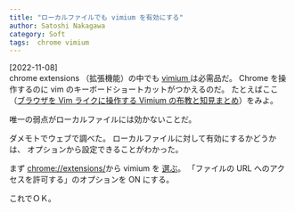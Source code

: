 ```yaml
---
title: "ローカルファイルでも vimium を有効にする"
author: Satoshi Nakagawa
category: Soft
tags:  chrome vimium
---
```


[2022-11-08]  
 chrome extensions 
（拡張機能）の中でも
[vimium ](https://chrome.google.com/webstore/detail/vimium/dbepggeogbaibhgnhhndojpepiihcmeb?hl=ja)は必需品だ。
Chrome を操作するのに vim のキーボードショートカットがつかえるのだ。
たとえばここ
（[ブラウザを Vim ライクに操作する Vimium の布教と知見まとめ](https://zenn.dev/mkobayashime/articles/vimium-vim-browser?utm_source=pocket_saves)）をみよ。

 唯一の弱点がローカルファイルには効かないことだ。

 ダメモトでウェブで調べた。
ローカルファイルに対して有効にするかどうかは、
オプションから設定できることがわかった。

 まず
[chrome://extensions/](chrome://extensions/)から
vimium を
[選ぶ](chrome://extensions/?id=dbepggeogbaibhgnhhndojpepiihcmeb)。
「ファイルの URL へのアクセスを許可する」のオプションを ON にする。

 これでＯＫ。

